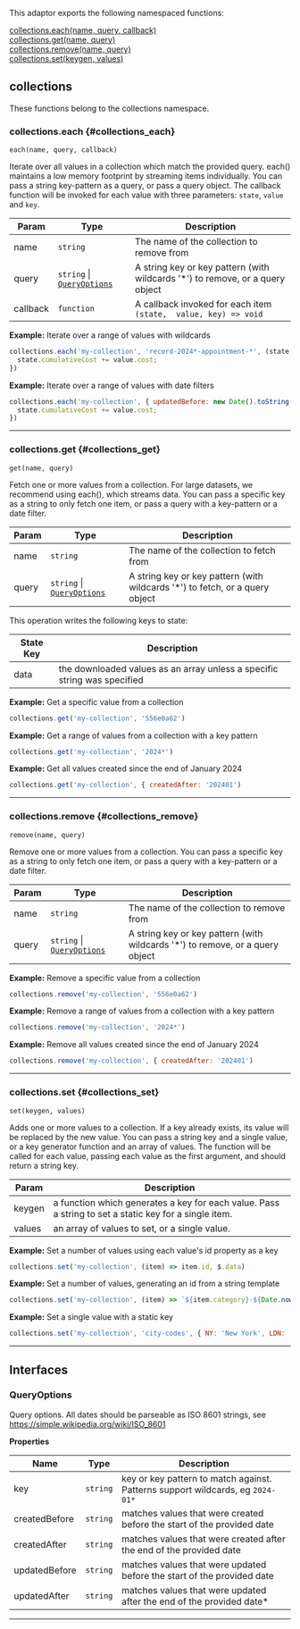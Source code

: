 
This adaptor exports the following namespaced functions:

<dl>
<dt>
    <a href="#collections_each">collections.each(name, query, callback)</a>
</dt>

<dt>
    <a href="#collections_get">collections.get(name, query)</a>
</dt>

<dt>
    <a href="#collections_remove">collections.remove(name, query)</a>
</dt>

<dt>
    <a href="#collections_set">collections.set(keygen, values)</a>
</dt>
</dl>



## collections

These functions belong to the collections namespace.
### collections.each {#collections_each}

<p><code>each(name, query, callback)</code></p>

Iterate over all values in a collection which match the provided query.
each() maintains a low memory footprint by streaming items individually.
You can pass a string key-pattern as a query, or pass a query object.
The callback function will be invoked for each value with three parameters:
`state`, `value` and `key`.


| Param | Type | Description |
| --- | --- | --- |
| name | <code>string</code> | The name of the collection to remove from |
| query | <code>string</code> \| [<code>QueryOptions</code>](#queryoptions) | A string key or key pattern (with wildcards '*') to remove, or a query object |
| callback | <code>function</code> | A callback invoked for each item `(state,  value, key) => void` |

**Example:** Iterate over a range of values with wildcards
```js
collections.each('my-collection', 'record-2024*-appointment-*', (state, value, key) => {
  state.cumulativeCost += value.cost;
})
```
**Example:** Iterate over a range of values with date filters
```js
collections.each('my-collection', { updatedBefore: new Date().toString() }, (state, value, key) => {
  state.cumulativeCost += value.cost;
})
```

* * *


### collections.get {#collections_get}

<p><code>get(name, query)</code></p>

Fetch one or more values from a collection.
For large datasets, we recommend using each(), which streams data.
You can pass a specific key as a string to only fetch one item, or pass a query
with a key-pattern or a date filter.


| Param | Type | Description |
| --- | --- | --- |
| name | <code>string</code> | The name of the collection to fetch from |
| query | <code>string</code> \| [<code>QueryOptions</code>](#queryoptions) | A string key or key pattern (with wildcards '*') to fetch, or a query object |

This operation writes the following keys to state:

| State Key | Description |
| --- | --- |
| data | the downloaded values as an array unless a specific string was specified |
**Example:** Get a specific value from a collection
```js
collections.get('my-collection', '556e0a62')
```
**Example:** Get a range of values from a collection with a key pattern
```js
collections.get('my-collection', '2024*')
```
**Example:** Get all values created since the end of January 2024
```js
collections.get('my-collection', { createdAfter: '202401')
```

* * *


### collections.remove {#collections_remove}

<p><code>remove(name, query)</code></p>

Remove one or more values from a collection.
You can pass a specific key as a string to only fetch one item, or pass a query
with a key-pattern or a date filter.


| Param | Type | Description |
| --- | --- | --- |
| name | <code>string</code> | The name of the collection to remove from |
| query | <code>string</code> \| [<code>QueryOptions</code>](#queryoptions) | A string key or key pattern (with wildcards '*') to remove, or a query object |

**Example:** Remove a specific value from a collection
```js
collections.remove('my-collection', '556e0a62')
```
**Example:** Remove a range of values from a collection with a key pattern
```js
collections.remove('my-collection', '2024*')
```
**Example:** Remove all values created since the end of January 2024
```js
collections.remove('my-collection', { createdAfter: '202401')
```

* * *


### collections.set {#collections_set}

<p><code>set(keygen, values)</code></p>

Adds one or more values to a collection. If a key already exists, its value will
be replaced by the new value.
You can pass a string key and a single value, or a key generator function and an array of values.
The function will be called for each value, passing each value as the first argument, and should return
a string key.


| Param | Description |
| --- | --- |
| keygen | a function which generates a key for each value. Pass a string to set a static key for a single item. |
| values | an array of values to set, or a single value. |

**Example:** Set a number of values using each value&#x27;s id property as a key
```js
collections.set('my-collection', (item) => item.id, $.data)
```
**Example:** Set a number of values, generating an id from a string template
```js
collections.set('my-collection', (item) => `${item.category}-${Date.now()}`, $.data)
```
**Example:** Set a single value with a static key
```js
collections.set('my-collection', 'city-codes', { NY: 'New York', LDN: 'London' }})
```

* * *


##  Interfaces

### QueryOptions

Query options. All dates should be parseable as ISO 8601 strings, see https://simple.wikipedia.org/wiki/ISO_8601

**Properties**

| Name | Type | Description |
| --- | --- | --- |
| key | <code>string</code> | key or key pattern to match against. Patterns support wildcards,  eg `2024-01*` |
| createdBefore | <code>string</code> | matches values that were created before the start of the provided date |
| createdAfter | <code>string</code> | matches values that were created after the end of the provided date |
| updatedBefore | <code>string</code> | matches values that were updated before the start of the provided date |
| updatedAfter | <code>string</code> | matches values that were updated after the end of the provided date* |


* * *

